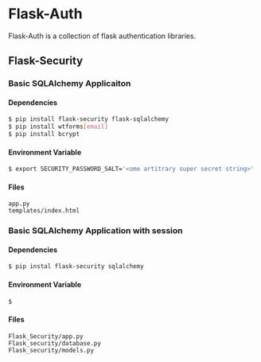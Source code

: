 # Flask-Auth

Flask-Auth is a collection of flask authentication libraries. 

## Flask-Security

### Basic SQLAlchemy Applicaiton

#### Dependencies
```bash
$ pip install flask-security flask-sqlalchemy
$ pip install wtforms[email]
$ pip install bcrypt
```

#### Environment Variable
```bash
$ export SECURITY_PASSWORD_SALT='<ome artitrary super secret string>'
```

#### Files
```
app.py
templates/index.html
```

### Basic SQLAlchemy Application with session

#### Dependencies
```bash
$ pip instal flask-security sqlalchemy
```

#### Environment Variable
```bash
$ 
```

#### Files
```
Flask_Security/app.py
Flask_security/database.py
Flask_security/models.py
```